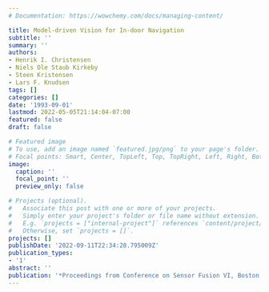 ```yaml
---
# Documentation: https://wowchemy.com/docs/managing-content/

title: Model-driven Vision for In-door Navigation
subtitle: ''
summary: ''
authors:
- Henrik I. Christensen
- Niels Ole Staub Kirkeby
- Steen Kristensen
- Lars F. Knudsen
tags: []
categories: []
date: '1993-09-01'
lastmod: 2022-05-05T21:14:04-07:00
featured: false
draft: false

# Featured image
# To use, add an image named `featured.jpg/png` to your page's folder.
# Focal points: Smart, Center, TopLeft, Top, TopRight, Left, Right, BottomLeft, Bottom, BottomRight.
image:
  caption: ''
  focal_point: ''
  preview_only: false

# Projects (optional).
#   Associate this post with one or more of your projects.
#   Simply enter your project's folder or file name without extension.
#   E.g. `projects = ["internal-project"]` references `content/project/deep-learning/index.md`.
#   Otherwise, set `projects = []`.
projects: []
publishDate: '2022-09-11T22:34:28.795009Z'
publication_types:
- '1'
abstract: ''
publication: '*Proceedings from Conference on Sensor Fusion VI, Boston, 1993*'
---
```

